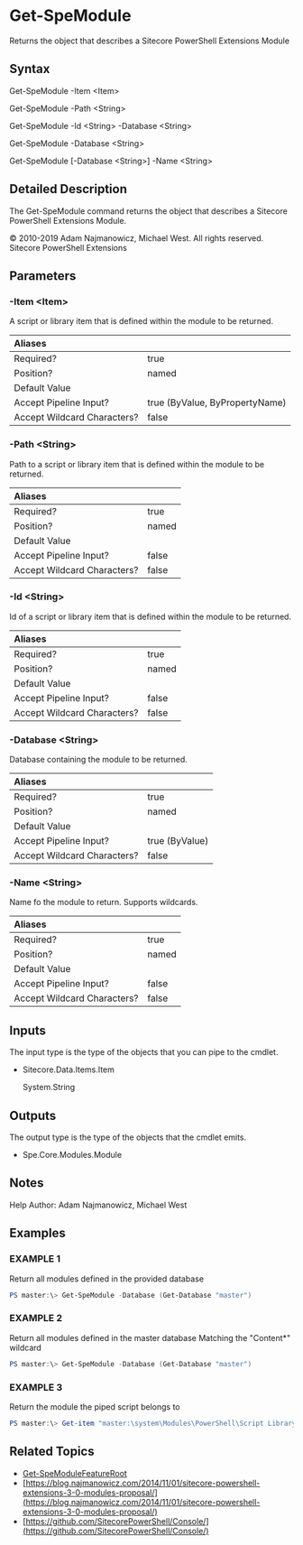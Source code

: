 # Get-SpeModule

Returns the object that describes a Sitecore PowerShell Extensions Module

## Syntax

Get-SpeModule -Item &lt;Item&gt;

Get-SpeModule -Path &lt;String&gt;

Get-SpeModule -Id &lt;String&gt; -Database &lt;String&gt;

Get-SpeModule -Database &lt;String&gt;

Get-SpeModule \[-Database &lt;String&gt;\] -Name &lt;String&gt;

## Detailed Description

The Get-SpeModule command returns the object that describes a Sitecore PowerShell Extensions Module.

© 2010-2019 Adam Najmanowicz, Michael West. All rights reserved. Sitecore PowerShell Extensions

## Parameters

### -Item  &lt;Item&gt;

A script or library item that is defined within the module to be returned.

| Aliases |  |
| :--- | :--- |
| Required? | true |
| Position? | named |
| Default Value |  |
| Accept Pipeline Input? | true \(ByValue, ByPropertyName\) |
| Accept Wildcard Characters? | false |

### -Path  &lt;String&gt;

Path to a script or library item that is defined within the module to be returned.

| Aliases |  |
| :--- | :--- |
| Required? | true |
| Position? | named |
| Default Value |  |
| Accept Pipeline Input? | false |
| Accept Wildcard Characters? | false |

### -Id  &lt;String&gt;

Id of a script or library item that is defined within the module to be returned.

| Aliases |  |
| :--- | :--- |
| Required? | true |
| Position? | named |
| Default Value |  |
| Accept Pipeline Input? | false |
| Accept Wildcard Characters? | false |

### -Database  &lt;String&gt;

Database containing the module to be returned.

| Aliases |  |
| :--- | :--- |
| Required? | true |
| Position? | named |
| Default Value |  |
| Accept Pipeline Input? | true \(ByValue\) |
| Accept Wildcard Characters? | false |

### -Name  &lt;String&gt;

Name fo the module to return. Supports wildcards.

| Aliases |  |
| :--- | :--- |
| Required? | true |
| Position? | named |
| Default Value |  |
| Accept Pipeline Input? | false |
| Accept Wildcard Characters? | false |

## Inputs

The input type is the type of the objects that you can pipe to the cmdlet.

* Sitecore.Data.Items.Item

  System.String

## Outputs

The output type is the type of the objects that the cmdlet emits.

* Spe.Core.Modules.Module 

## Notes

Help Author: Adam Najmanowicz, Michael West

## Examples

### EXAMPLE 1

Return all modules defined in the provided database

```powershell
PS master:\> Get-SpeModule -Database (Get-Database "master")
```

### EXAMPLE 2

Return all modules defined in the master database Matching the "Content\*" wildcard

```powershell
PS master:\> Get-SpeModule -Database (Get-Database "master")
```

### EXAMPLE 3

Return the module the piped script belongs to

```powershell
PS master:\> Get-item "master:\system\Modules\PowerShell\Script Library\Copy Renderings\Content Editor\Context Menu\Layout\Copy Renderings" |  Get-SpeModule
```

## Related Topics

* [Get-SpeModuleFeatureRoot](get-spemodulefeatureroot.md)
* [https://blog.najmanowicz.com/2014/11/01/sitecore-powershell-extensions-3-0-modules-proposal/](https://blog.najmanowicz.com/2014/11/01/sitecore-powershell-extensions-3-0-modules-proposal/) 
* [https://github.com/SitecorePowerShell/Console/](https://github.com/SitecorePowerShell/Console/) 

